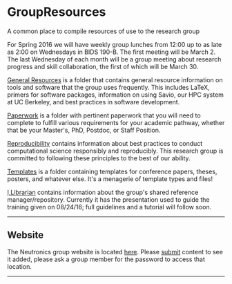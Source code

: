 # GroupResources
A common place to compile resources of use to the research group

For Spring 2016 we will have weekly group lunches from 12:00 up to as late as
2:00 on Wednesdays in BIDS 190-B. The first meeting will be March 2. The last 
Wednesday of each month will be a group meeting about research progress and
skill collaboration, the first of which will be March 30. 

[General Resources](./general-resources/) is a folder that contains general
resource information on tools and software that the group uses frequently. This
includes LaTeX, primers for software packages, information on using Savio, our
HPC system at UC Berkeley, and best practices in software development. 

[Paperwork](./paperwork/) is a folder with pertinent paperwork that you will
need to complete to fulfill various requirements for your academic pathway,
whether that be your Master's, PhD, Postdoc, or Staff Position. 

[Reproducibility](./reproducibility/) contains information about best practices
to conduct computational science responsibly and reproducibly. This research
group is committed to following these principles to the best of our ability.

[Templates](./templates/) is a folder containing templates for conference
papers, theses, posters, and whatever else. It's a menagerie of template types
and files!  

[I,Librarian](./ilibrarian/) contains information about the group's shared reference
manager/repository. Currently it has the presentation used to guide the training
given on 08/24/16; full guidelines and a tutorial will follow soon.  

---

## Website

The Neutronics group website is located
[here](http://neutronics.nuc.berkeley.edu). Please
[submit](http://neutronics.nuc.berkeley.edu/submit/) content to see it
added, please ask a group member for the password to access that location.

---
